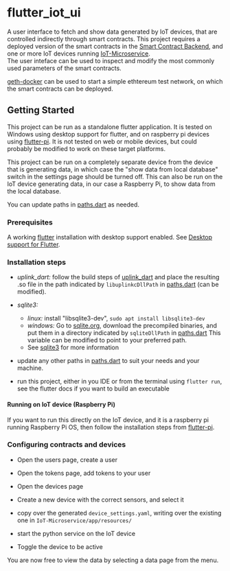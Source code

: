 # flutter_iot_ui
A user interface to fetch and show data generated by IoT devices, that are controlled indirectly through smart contracts. This project requires a deployed version of the smart contracts in the
[Smart Contract Backend](https://github.com/vinicentus/oracle-manager), and one or more IoT devices running [IoT-Microservice](https://github.com/vinicentus/IoT-Microservice/).  
The user inteface can be used to inspect and modify the most commonly used parameters of the smart contracts.

[geth-docker](https://github.com/vinicentus/geth-docker) can be used to start a simple ethtereum test network, on which the smart contracts can be deployed.

## Getting Started

This project can be run as a standalone flutter application. It is tested on Windows using desktop support for flutter, and on raspberry pi devices using [flutter-pi](https://github.com/ardera/flutter-pi). It is not tested on web or mobile devices, but could probably be modified to work on these target platforms.

This project can be run on a completely separate device from the device that is generating data, in which case the "show data from local database" switch in the settings page should be turned off.
This can also be run on the IoT device generating data, in our case a Raspberry Pi, to show data from the local database.

You can update paths in [paths.dart](lib/core/util/paths.dart) as needed.

### Prerequisites
A working [flutter](https://docs.flutter.dev/get-started/install) installation with desktop support enabled. See [Desktop support for Flutter](https://docs.flutter.dev/desktop).

### Installation steps

* _uplink_dart:_ follow the build steps of [uplink_dart](https://github.com/vinicentus/uplink_dart#instalation-steps) and place the resulting .so file in the path indicated by `libuplinkcDllPath` in [paths.dart](lib/core/util/paths.dart) (can be modified).

* _sqlite3:_
    * _linux:_ install "libsqlite3-dev", `sudo apt install libsqlite3-dev`
    * _windows:_ Go to [sqlite.org](https://www.sqlite.org/download.html), download the precompiled binaries, and put them in a directory indicated by `sqliteDllPath` in [paths.dart](lib/core/util/paths.dart) This variable can be modified to point to your preferred path.
    * See [sqlite3](https://pub.dev/packages/sqlite3#manually-providing-sqlite3-libraries) for more information

* update any other paths in [paths.dart](lib/core/util/paths.dart) to suit your needs and your machine.

* run this project, either in you IDE or from the terminal using `flutter run`, see the flutter docs if you want to build an executable

#### Running on IoT device (Raspberry Pi)
If you want to run this directly on the IoT device, and it is a raspberry pi running Raspberry Pi OS, then follow the installation steps from [flutter-pi](https://github.com/ardera/flutter-pi).

### Configuring contracts and devices

* Open the users page, create a user

* Open the tokens page, add tokens to your user

* Open the devices page

* Create a new device with the correct sensors, and select it

* copy over the generated `device_settings.yaml`, writing over the existing one in `IoT-Microservice/app/resources/`

* start the python service on the IoT device

* Toggle the device to be active

You are now free to view the data by selecting a data page from the menu.
